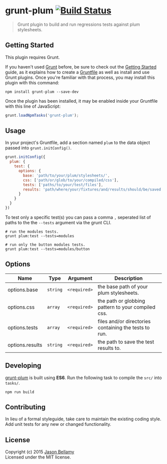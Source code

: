 # grunt-plum [![Build Status](https://travis-ci.org/plum-css/grunt-plum.png?branch=master)](https://travis-ci.org/plum-css/grunt-plum)

> Grunt plugin to build and run regressions tests against plum stylesheets.


## Getting Started
This plugin requires Grunt.

If you haven't used [Grunt](http://gruntjs.com/) before, be sure to check out the [Getting Started](http://gruntjs.com/getting-started) guide, as it explains how to create a [Gruntfile](http://gruntjs.com/sample-gruntfile) as well as install and use Grunt plugins. Once you're familiar with that process, you may install this plugin with this command:

```shell
npm install grunt-plum --save-dev
```

Once the plugin has been installed, it may be enabled inside your Gruntfile with this line of JavaScript:

```javascript
grunt.loadNpmTasks('grunt-plum');
```


## Usage

In your project's Gruntfile, add a section named `plum` to the data object passed into `grunt.initConfig()`.

```javascript
grunt.initConfig({
  plum: {
    test: {
      options: {
        base: 'path/to/your/plum/stylesheets/',
        css: ['path/or/glob/to/your/compiled/css'],
        tests: ['paths/to/your/test/files'],
        results: 'path/where/your/fixtures/and/results/should/be/saved'
      }
    }
  }
})
```

To test only a specific test(s) you can pass a comma `,` seperated list of paths to the the `--tests` argument via the grunt CLI.

```shell
# run the modules tests.
grunt plum:test --tests=modules

# run only the button modules tests.
grunt plum:test --tests=modules/button
```


## Options

Name            | Type     | Argument     | Description
----------------|----------|--------------|--------------
options.base    | `string` | `<required>` | the base path of your plum stylesheets.
options.css     | `array`  | `<required>` | the path or globbing pattern to your compiled css.
options.tests   | `array`  | `<required>` | files and/or directories containing the tests to run.
options.results | `string` | `<required>` | the path to save the test results to.


## Developing

[grunt-plum](https://github.com/plum-css/grunt-plum) is built using **ES6**. Run the following task to compile the `src/` into `tasks/`.

```shell
npm run build
```

## Contributing
In lieu of a formal styleguide, take care to maintain the existing coding style. Add unit tests for any new or changed functionality.


## License
Copyright (c) 2015 [Jason Bellamy ](http://jasonbellamy.com)  
Licensed under the MIT license.
